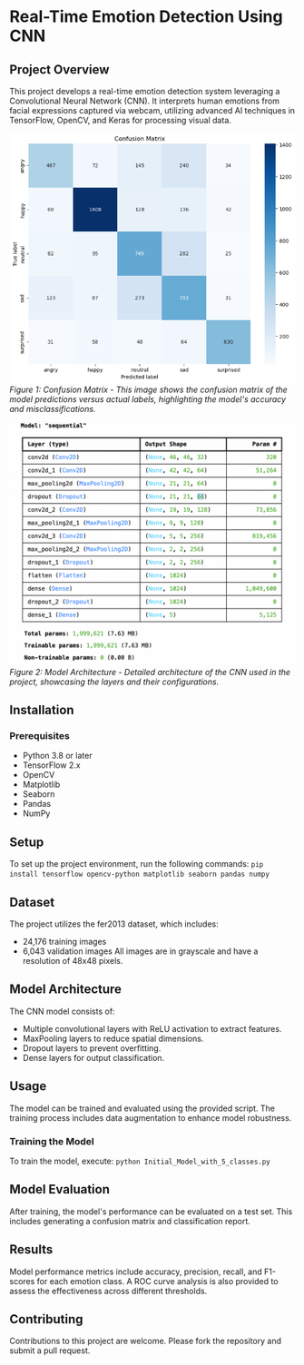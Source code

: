 # Real-Time Emotion Detection Using CNN

## Project Overview

This project develops a real-time emotion detection system leveraging a Convolutional Neural Network (CNN). It interprets human emotions from facial expressions captured via webcam, utilizing advanced AI techniques in TensorFlow, OpenCV, and Keras for processing visual data.

![Confusion Matrix](image.png)
*Figure 1: Confusion Matrix - This image shows the confusion matrix of the model predictions versus actual labels, highlighting the model's accuracy and misclassifications.*

![Model Architecture](ModelArchitecture.png)
*Figure 2: Model Architecture - Detailed architecture of the CNN used in the project, showcasing the layers and their configurations.*

## Installation

### Prerequisites
- Python 3.8 or later
- TensorFlow 2.x
- OpenCV
- Matplotlib
- Seaborn
- Pandas
- NumPy

## Setup
To set up the project environment, run the following commands:
`pip install tensorflow opencv-python matplotlib seaborn pandas numpy`

## Dataset
The project utilizes the fer2013 dataset, which includes:
- 24,176 training images
- 6,043 validation images
All images are in grayscale and have a resolution of 48x48 pixels.

## Model Architecture
The CNN model consists of:
- Multiple convolutional layers with ReLU activation to extract features.
- MaxPooling layers to reduce spatial dimensions.
- Dropout layers to prevent overfitting.
- Dense layers for output classification.

## Usage
The model can be trained and evaluated using the provided script. The training process includes data augmentation to enhance model robustness.

### Training the Model
To train the model, execute:
`python Initial_Model_with_5_classes.py`

## Model Evaluation
After training, the model's performance can be evaluated on a test set. This includes generating a confusion matrix and classification report.

## Results
Model performance metrics include accuracy, precision, recall, and F1-scores for each emotion class. A ROC curve analysis is also provided to assess the effectiveness across different thresholds.

## Contributing
Contributions to this project are welcome. Please fork the repository and submit a pull request.

